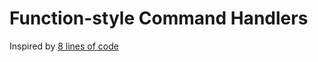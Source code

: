 # Function-style Command Handlers

Inspired by [8 lines of code](https://www.infoq.com/presentations/8-lines-code-refactoring)